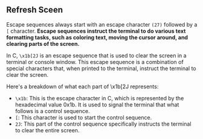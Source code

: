 ## Refresh Sceen

Escape sequences always start with an escape character `(27)` followed by a `[` character. **Escape sequences instruct the terminal to do various text formatting tasks, such as coloring text, moving the cursor around, and clearing parts of the screen.**

In C, `\x1b[2J` is an escape sequence that is used to clear the screen in a terminal or console window. This escape sequence is a combination of special characters that, when printed to the terminal, instruct the terminal to clear the screen.

Here's a breakdown of what each part of \x1b[2J represents:

- `\x1b`: This is the escape character in C, which is represented by the hexadecimal value 0x1b. It is used to signal the terminal that what follows is a control sequence.
- `[`: This character is used to start the control sequence.
- `2J`: This part of the control sequence specifically instructs the terminal to clear the entire screen.

